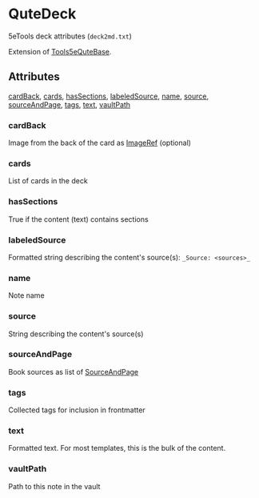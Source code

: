 # QuteDeck

5eTools deck attributes (`deck2md.txt`)

Extension of [Tools5eQuteBase](../Tools5eQuteBase.md).

## Attributes

[cardBack](#cardback), [cards](#cards), [hasSections](#hassections), [labeledSource](#labeledsource), [name](#name), [source](#source), [sourceAndPage](#sourceandpage), [tags](#tags), [text](#text), [vaultPath](#vaultpath)


### cardBack

Image from the back of the card as [ImageRef](../../ImageRef.md) (optional)

### cards

List of cards in the deck

### hasSections

True if the content (text) contains sections

### labeledSource

Formatted string describing the content's source(s): `_Source: <sources>_`

### name

Note name

### source

String describing the content's source(s)

### sourceAndPage

Book sources as list of [SourceAndPage](../../SourceAndPage.md)

### tags

Collected tags for inclusion in frontmatter

### text

Formatted text. For most templates, this is the bulk of the content.

### vaultPath

Path to this note in the vault
